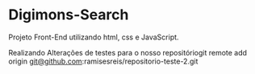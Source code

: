 # Digimons-Search
Projeto Front-End utilizando html, css e JavaScript.

Realizando Alterações de testes para o nosso repositóriogit remote add origin git@github.com:ramisesreis/repositorio-teste-2.git